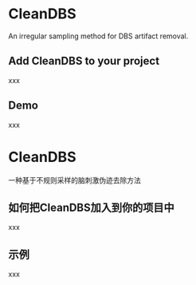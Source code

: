 # CleanDBS
An irregular sampling method for DBS artifact removal.


## Add CleanDBS to your project

xxx

## Demo

xxx

# CleanDBS
一种基于不规则采样的脑刺激伪迹去除方法


## 如何把CleanDBS加入到你的项目中

xxx

## 示例

xxx
